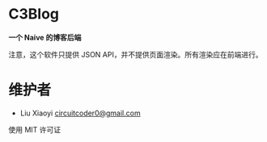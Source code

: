 # C3Blog
**一个 Naive 的博客后端**

注意，这个软件只提供 JSON API，并不提供页面渲染。所有渲染应在前端进行。

# 维护者
- Liu Xiaoyi <circuitcoder0@gmail.com>

使用 MIT 许可证
